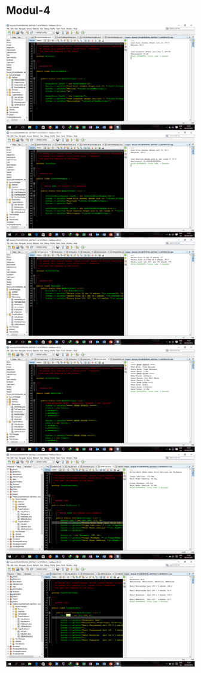 # Modul-4
![alt text](https://github.com/izzul112/Modul-4/blob/master/Screenshot%20(160).png)
![alt text](https://github.com/izzul112/Modul-4/blob/master/Screenshot%20(161).png)
![alt text](https://github.com/izzul112/Modul-4/blob/master/Screenshot%20(162).png)
![alt text](https://github.com/izzul112/Modul-4/blob/master/Screenshot%20(163).png)
![alt text](https://github.com/izzul112/Modul-4/blob/master/Screenshot%20(164).png)
![alt text](https://github.com/izzul112/Modul-4/blob/master/Screenshot%20(165).png)
